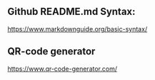 ## Github README.md Syntax:

https://www.markdownguide.org/basic-syntax/

## QR-code generator
https://www.qr-code-generator.com/
